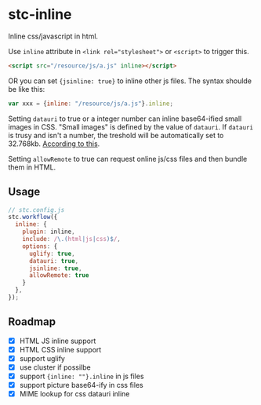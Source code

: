 # stc-inline

Inline css/javascript in html.

Use `inline` attribute in `<link rel="stylesheet">` or `<script>` to trigger this.

```html
<script src="/resource/js/a.js" inline></script>
```

OR you can set `{jsinline: true}` to inline other js files. The syntax shoulde be like this:

```js
var xxx = {inline: "/resource/js/a.js"}.inline;
```

Setting `datauri` to true or a integer number can inline base64-ified small images in CSS. "Small images" is defined by the value of `datauri`.
If `datauri` is trusy and isn't a number, the treshold will be automatically set to 32.768kb. [According to this](https://msdn.microsoft.com/en-us/library/cc848897(v=vs.85).aspx).

Setting `allowRemote` to true can request online js/css files and then bundle them in HTML.

## Usage

```js
// stc.config.js
stc.workflow({
  inline: {
    plugin: inline,
    include: /\.(html|js|css)$/,
    options: {
      uglify: true,
      datauri: true,
      jsinline: true,
      allowRemote: true
    }
  },
});
```

## Roadmap

* [x] HTML JS inline support
* [x] HTML CSS inline support
* [x] support uglify
* [x] use cluster if possilbe
* [x] support `{inline: ""}.inline` in js files
* [x] support picture base64-ify in css files
* [x] MIME lookup for css datauri inline